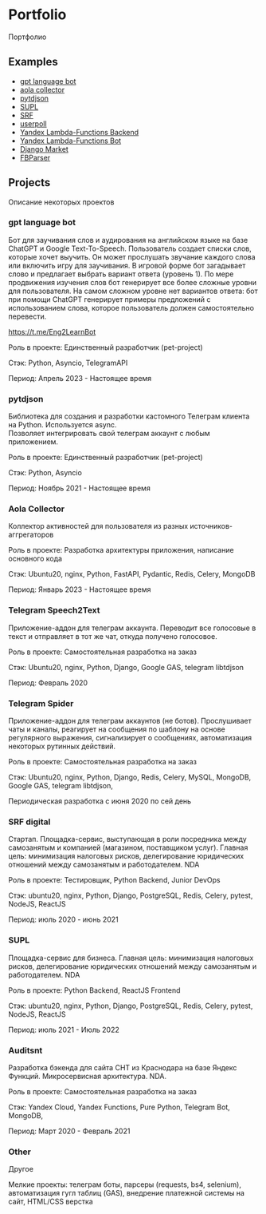 # Portfolio
Портфолио

## Examples
* [gpt language bot](/portfolio/gpt_language_bot)
* [aola collector](/portfolio/aola)
* [pytdjson](/portfolio/pytdjson)
* [SUPL](/portfolio/SUPL)
* [SRF](/portfolio/SRF)
* [userpoll](/portfolio/userpoll)
* [Yandex Lambda-Functions Backend](/portfolio/YLF-backend)
* [Yandex Lambda-Functions Bot](/portfolio/YLF-bot)
* [Django Market](/portfolio/Django-Market)
* [FBParser](/portfolio/FBParser)


## Projects
Описание некоторых проектов

### gpt language bot

Бот для заучивания слов и аудирования на английском языке на базе ChatGPT и Google Text-To-Speech. 
Пользователь создает списки слов, которые хочет выучить. Он может прослушать звучание каждого слова или включить игру для заучивания. В игровой форме бот загадывает слово и предлагает выбрать вариант ответа (уровень 1). По мере продвижения изучения слов бот генерирует все более сложные
уровни для пользователя. На самом сложном уровне нет вариантов ответа: бот при помощи ChatGPT генерирует примеры предложений с использованием слова, которое пользователь должен самостоятельно перевести. 

https://t.me/Eng2LearnBot

Роль в проекте: Единственный разработчик (pet-project)

Стэк: Python, Asyncio, TelegramAPI

Период: Апрель 2023 - Настоящее время

### pytdjson

Библиотека для создания и разработки кастомного Телеграм клиента на Python. Используется async.  
Позволяет интегрировать свой телеграм аккаунт с любым приложением.

Роль в проекте: Единственный разработчик (pet-project)

Стэк: Python, Asyncio

Период: Ноябрь 2021 - Настоящее время

### Aola Collector

Коллектор активностей для пользователя из разных источников-аггрегаторов

Роль в проекте: Разработка архитектуры приложения, написание основного кода

Стэк: Ubuntu20, nginx, Python, FastAPI, Pydantic, Redis, Celery, MongoDB 

Период: Январь 2023 - Настоящее время

### Telegram Speech2Text

Приложение-аддон для телеграм аккаунта. Переводит все голосовые в текст и 
отправляет в тот же чат, откуда получено голосовое. 

Роль в проекте: Самостоятельная разработка на заказ

Стэк: Ubuntu20, nginx, Python, Django, Google GAS, telegram libtdjson

Период: Февраль 2020

### Telegram Spider

Приложение-аддон для телеграм аккаунтов (не ботов). Прослушивает чаты и каналы, 
реагирует на сообщения по шаблону на основе регулярного выражения, сигнализирует 
о сообщениях, автоматизация некоторых рутинных действий. 

Роль в проекте: Самостоятельная разработка на заказ

Стэк: Ubuntu20, nginx, Python, Django, Redis, Celery, MySQL, MongoDB, Google GAS, telegram libtdjson, 

Периодическая разработка с июня 2020 по сей день

### SRF digital

Стартап. Площадка-сервис, выступающая в роли посредника между 
самозанятым и компанией (магазином, поставщиком услуг). 
Главная цель: минимизация налоговых рисков, делегирование 
юридических отношений между самозанятым и работодателем. NDA

Роль в проекте: Тестировщик, Python Backend, Junior DevOps

Стэк: ubuntu20, nginx, Python, Django, PostgreSQL, Redis, Celery, pytest, NodeJS, ReactJS

Период: июль 2020 - июнь 2021

### SUPL

Площадка-сервис для бизнеса.
Главная цель: минимизация налоговых рисков, делегирование 
юридических отношений между самозанятым и работодателем. NDA

Роль в проекте: Python Backend, ReactJS Frontend

Стэк: ubuntu20, nginx, Python, Django, PostgreSQL, Redis, Celery, pytest, NodeJS, ReactJS

Период: июль 2021 - Июль 2022

### Auditsnt

Разработка бэкенда для сайта СНТ из Краснодара на базе 
Яндекс Функций. Микросервисная архитектура. NDA.

Роль в проекте: Самостоятельная разработка на заказ

Стэк: Yandex Cloud, Yandex Functions, Pure Python, Telegram Bot, MongoDB,

Период: Март 2020 - Февраль 2021

### Other
Другое

Мелкие проекты: телеграм боты, парсеры (requests, bs4, selenium), 
автоматизация гугл таблиц (GAS), внедрение платежной системы на сайт, 
HTML/CSS верстка
